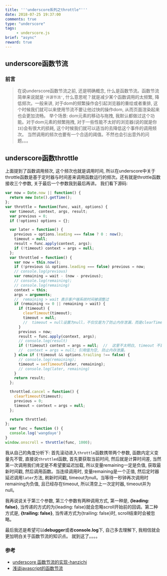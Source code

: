 ```yaml
---
title: '''underscore系列之throttle"'''
date: 2018-07-25 19:37:00
comments: true
type: "underscore"
tags:
     - underscore.js
brief: "async"
reward: true
---
```

##  underscore函数节流
<!--more-->
### 前言
>  在说underscore函数节流之前, 还是明确概念, 什么是函数节流。函数节流简单来说就是`'开源节流'`, 什么意思呢？就是减少某个函数调用的太频繁, 降低频次。一般来讲, 对于dom的频繁操作会引起浏览器的重绘或者重排, 这个时候我们就可以来使用节流不要让他过快的操作dom, 从而页面渲染起来也会更加流畅。
  举个场景: dom元素的移动与拖拽, 我默认都做过这个功能。对于dom元素的频繁拖拽, 对于一些性能不太好的浏览器(说的就是你`IE`)会有很大的损耗, 这个时候我们就可以适当的去降低这个事件的调用频次。 当然调用的频次也要有一个合适的阈值。不然也会引出意外的问题。。。
##  underscore函数throttle
  上面提到了函数调用频次, 这个频次也就是调用时间, 所以在underscore中关于throttle函数是基于定时器与时间差来调用函数运行的频次。还有就是throttle函数接收三个参数, 关于最后一个参数我到最后再讲。
  我们看下源码: 
  ```js
  var now = Date.now || function() {
    return new Date().getTime();
  };
  var throttle = function(func, wait, options) {
    var timeout, context, args, result;
    var previous = 0;
    if (!options) options = {};

    var later = function() {
      previous = options.leading === false ? 0 : now();
      timeout = null;
      result = func.apply(context, args);
      if (!timeout) context = args = null;
    };
    var throttled = function() {
      var now = this.now();
      if (!previous && options.leading === false) previous = now;
      // console.log(previous)
      var remaining = wait - (now - previous);
      // console.log(remaining);
      // console.log(remaining)
      context = this;
      args = arguments;
      //  remaining > wait 表示客户端系统时间被调整过
      if (remaining <= 0 || remaining > wait) {
        if (timeout) {
          clearTimeout(timeout);
          timeout = null;
          //  timeout = null设置为null，不仅仅是为了防止内存泄漏，而是clearTimeout(timeout)后，timeout的值并不会清空，如果不设置为null，就不能根据!timeout设置下次的timeout
        }
        previous = now;
        result = func.apply(context, args);
        // console.log(result)
        if (!timeout) context = args = null;  //  这里不太明白, timeout 不是已经赋值为null了吗
        //  context = args = null; 引用值为空, 防止内存泄露。
      } else if (!timeout && options.trailing !== false) {
        // console.log(remaining);
        timeout = setTimeout(later, remaining);
        // console.log(later, remaining)
      }
      return result;
    };

    throttled.cancel = function() {
      clearTimeout(timeout);
      previous = 0;
      timeout = context = args = null;
    };

    return throttled;
  };
    var func = function () {
    console.log('wangdaye')
  }
  window.onscroll = throttle(func, 1000);
  ```
  我从自己的角度分析下: 首先滚动进入`throttle`函数携带两个参数, 函数内定义变量先不管, 直接说`throttled`函数, 首先要获取当前时间, 然后就是计算时间差, 当然第一次调用我们肯定是不希望要延迟加载, 所以变量remaining一定是负值, 获取最新时间戳, 然后调用函数。当连续调用时, 变量remaining是一个正值, 然后定时器延迟调用`later`方法, 刷新时间戳, timeout为null。当等待一秒钟再次调用时remaining为负值, 且已经存在timeout, 所以清空上一次定时器, timeout并为null。
  
  我再说说关于第三个参数, 第三个参数有两种调用方式, 第一种是, **{leading: false}**, 当传递的方式的为{leading: false}就会忽略scroll开始前的回调。第二种方式是, **{trailing: false}**, 当传递方式为{trailing: false}时, scroll结束时会被忽略。

  最后我还是希望可以**debugger**或者**console.log**下, 自己多去理解下, 我相信就会更加明白关于函数节流的知识点。
  就到这了。。。。

### 参考
  - [underscore 函数节流的实现-hanzichi](https://github.com/hanzichi/underscore-analysis/issues/22)
  - [浅谈javascript的函数节流](http://www.alloyteam.com/2012/11/javascript-throttle/)
  
